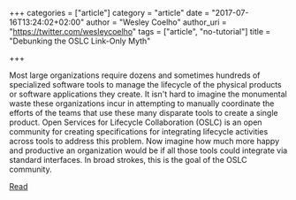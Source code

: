 +++
categories = ["article"]
category = "article"
date = "2017-07-16T13:24:02+02:00"
author = "Wesley Coelho"
author_uri = "https://twitter.com/wesleycoelho"
tags = ["article", "no-tutorial"]
title = "Debunking the OSLC Link-Only Myth"

+++

Most large organizations require dozens and sometimes hundreds of specialized software tools to manage the lifecycle of the physical products or software applications they create. It isn't hard to imagine the monumental waste these organizations incur in attempting to manually coordinate the efforts of the teams that use these many disparate tools to create a single product. Open Services for Lifecycle Collaboration (OSLC) is an open community for creating specifications for integrating lifecycle activities across tools to address this problem. Now imagine how much more happy and productive an organization would be if all those tools could integrate via standard interfaces. In broad strokes, this is the goal of the OSLC community.

[Read](http://devops.sys-con.com/node/4117562)
